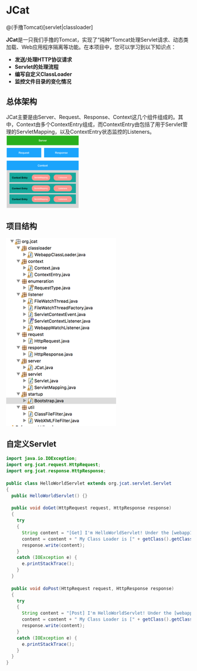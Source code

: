 # JCat

@(手撸Tomcat)[servlet|classloader]

**JCat**是一只我们手撸的Tomcat，实现了“纯种”Tomcat处理Servlet请求、动态类加载、Web应用程序隔离等功能。在本项目中，您可以学习到以下知识点：

- **发送/处理HTTP协议请求**
- **Servlet的处理流程** 
- **编写自定义ClassLoader** 
- **监控文件目录的变化情况** 

## 总体架构
JCat主要是由Server、Request、Response、Context这几个组件组成的。其中，Context由多个ContextEntry组成，而ContextEntry由包括了用于Servlet管理的ServletMapping，以及ContextEntry状态监控的Listeners。
<img src="https://raw.githubusercontent.com/junjie-tang99/markdown-images/master/jcat/d34ed3db-3727-495b-89c9-d8dbc93949df.png" alt="总体架构"  width="200" height="200" />


## 项目结构
![项目结构](https://raw.githubusercontent.com/junjie-tang99/markdown-images/master/jcat/87519a7e-4f60-422b-909b-3493ac55bf2d.png)

## 自定义Servlet
``` java
import java.io.IOException;
import org.jcat.request.HttpRequest;
import org.jcat.response.HttpResponse;

public class HelloWorldServlet extends org.jcat.servlet.Servlet
{
  public HelloWorldServlet() {}
  
  public void doGet(HttpRequest request, HttpResponse response)
  {
    try
    {
      String content = "[Get] I'm HelloWorldServlet! Under the [webapp1] directory!</br>";
      content = content + " My Class Loader is [" + getClass().getClassLoader().toString() + "]";
      response.write(content);
    }
    catch (IOException e) {
      e.printStackTrace();
    }
  }
  
  public void doPost(HttpRequest request, HttpResponse response)
  {
    try
    {
      String content = "[Post] I'm HelloWorldServlet! Under the [webapp1] directory!</br>";
      content = content + " My Class Loader is [" + getClass().getClassLoader().toString() + "]";
      response.write(content);
    }
    catch (IOException e) {
      e.printStackTrace();
    }
  }
}
```

